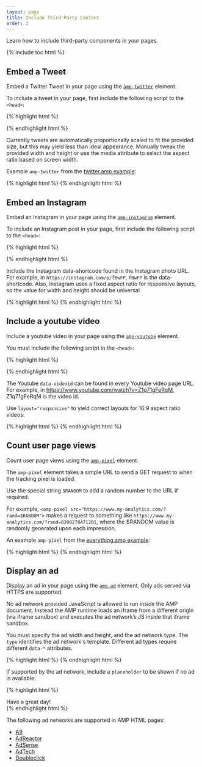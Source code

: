 ```yaml
---
layout: page
title: Include Third-Party Content
order: 2
---
```


Learn how to include third-party components in your pages.

{% include toc.html %}

## Embed a Tweet

Embed a Twitter Tweet in your page
using the [`amp-twitter`](/docs/reference/extended/amp-twitter.html) element.

To include a tweet in your page,
first include the following script to the `<head>`:

{% highlight html %}
<script async custom-element="amp-twitter" src="https://cdn.ampproject.org/v0/amp-twitter-0.1.js"></script>
{% endhighlight html %}

Currently tweets are automatically proportionally scaled
to fit the provided size,
but this may yield less than ideal appearance.
Manually tweak the provided width and height or use the media attribute
to select the aspect ratio based on screen width.

Example `amp-twitter` from the
[twitter.amp example](https://github.com/ampproject/amphtml/blob/master/examples/twitter.amp.html):

{% highlight html %}
<amp-twitter width=390 height=50
    layout="responsive"
    data-tweetid="638793490521001985">
</amp-twitter>
{% endhighlight html %}

## Embed an Instagram

Embed an Instagram in your page
using the [`amp-instagram`](/docs/reference/extended/amp-instagram.html) element.

To include an Instagram post in your page,
first include the following script to the `<head>`:

{% highlight html %}
<script async custom-element="amp-instagram" src="https://cdn.ampproject.org/v0/amp-instagram-0.1.js"></script>
{% endhighlight html %}

Include the Instagram data-shortcode found in the Instagram photo URL.
For example, in `https://instagram.com/p/fBwFP`,
`fBwFP` is the data-shortcode.
Also, Instagram uses a fixed aspect ratio for responsive layouts,
so the value for width and height should be universal

{% highlight html %}
<amp-instagram
    data-shortcode="fBwFP"
    width="320"
    height="392"
    layout="responsive">
</amp-instagram>
{% endhighlight html %}

## Include a youtube video

Include a youtube video in your page
using the [`amp-youtube`](/docs/reference/extended/amp-youtube.html) element.

You must include the following script in the `<head>`:

{% highlight html %}
<script async custom-element="amp-youtube" src="https://cdn.ampproject.org/v0/amp-youtube-0.1.js"></script>
{% endhighlight html %}

The Youtube `data-videoid` can be found in every Youtube video page URL.
For example, in https://www.youtube.com/watch?v=Z1q71gFeRqM,
Z1q71gFeRqM is the video id.

Use `layout="responsive"` to yield correct layouts for 16:9 aspect ratio videos:

{% highlight html %}
<amp-youtube
    data-videoid="mGENRKrdoGY"
    layout="responsive"
    width="480" height="270">
</amp-youtube>
{% endhighlight html %}

## Count user page views

Count user page views
using the [`amp-pixel`](/docs/reference/amp-pixel) element.

The `amp-pixel` element takes a simple URL to send a GET request
to when the tracking pixel is loaded.

Use the special string `$RANDOM` to add a random number
to the URL if required.

For example, `<amp-pixel src="https://www.my-analytics.com/?rand=$RANDOM">`
makes a request to something like `https://www.my-analytics.com/?rand=8390278471201`,
where the $RANDOM value is randomly generated upon each impression.

An example `amp-pixel` from the
[everything.amp example](https://github.com/ampproject/amphtml/blob/master/examples/everything.amp.html):

{% highlight html %}
<amp-pixel src="https://pubads.g.doubleclick.net/activity;dc_iu=/12344/pixel;ord=$RANDOM?"></amp-pixel>
{% endhighlight html %}

## Display an ad

Display an ad in your page
using the [`amp-ad`](/docs/reference/amp-ad.html) element.
Only ads served via HTTPS are supported.

No ad network provided JavaScript is allowed to run inside the AMP document.
Instead the AMP runtime loads an iframe from a
different origin (via iframe sandbox)
and executes the ad network’s JS inside that iframe sandbox.

You must specify the ad width and height, and the ad network type.
The `type` identifies the ad network's template.
Different ad types require different `data-*` attributes.

{% highlight html %}
<amp-ad width=300 height=250
    type="a9"
    data-aax_size="300x250"
    data-aax_pubname="test123"
    data-aax_src="302">
</amp-ad>
{% endhighlight html %}

If supported by the ad network,
include a `placeholder`
to be shown if no ad is available:

{% highlight html %}
<amp-ad width=300 height=250
    type="a9"
    data-aax_size="300x250"
    data-aax_pubname="test123"
    data-aax_src="302">
  <div placeholder>Have a great day!</div>
</amp-ad>
{% endhighlight html %}

The following ad networks are supported in AMP HTML pages:

- [A9](https://github.com/ampproject/amphtml/blob/master/ads/a9.md)
- [AdReactor](https://github.com/ampproject/amphtml/blob/master/ads/adreactor.md)
- [AdSense](https://github.com/ampproject/amphtml/blob/master/ads/adsense.md)
- [AdTech](https://github.com/ampproject/amphtml/blob/master/ads/adtech.md)
- [Doubleclick](https://github.com/ampproject/amphtml/blob/master/ads/doubleclick.md)
